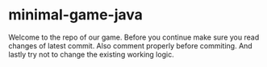 # minimal-game-java
Welcome to the repo of our game.
Before you continue make sure you read changes of latest commit.
Also comment properly before commiting.
And lastly try not to change the existing working logic.
